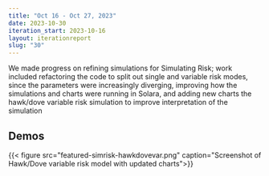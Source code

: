 ```yaml
---
title: "Oct 16 - Oct 27, 2023"
date: 2023-10-30
iteration_start: 2023-10-16
layout: iterationreport
slug: "30"
---
```


We made progress on refining simulations for Simulating Risk; work included refactoring the code to split out single and variable risk modes, since the parameters were increasingly diverging, improving how the simulations and charts were running in Solara, and adding new charts the hawk/dove variable risk simulation to improve interpretation of the simulation

## Demos

{{< figure src="featured-simrisk-hawkdovevar.png" caption="Screenshot of Hawk/Dove variable risk model with updated charts">}}









